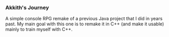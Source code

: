 ### Akkith's Journey ###

A simple console RPG remake of a previous Java project that I did in years past. 
My main goal with this one is to remake it in C++ (and make it usable) mainly to train myself with C++.